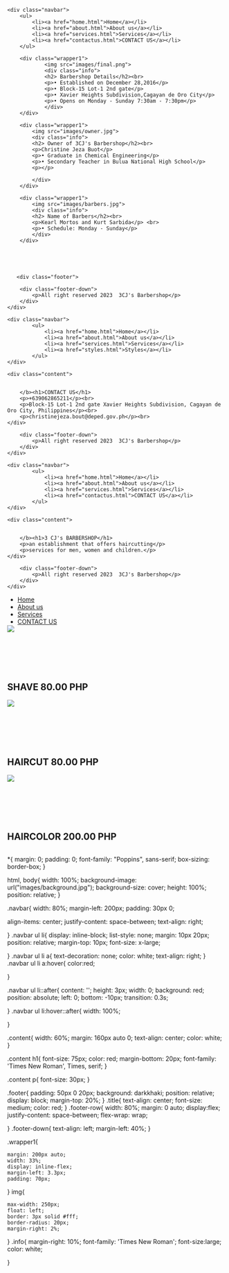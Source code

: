 <!DOCTYPE html>
<html>
<head>
    <meta name="viewport" content="width=device-width, intial-scale=1.0">
    <title>3 CJS Barbershop</title>
    <link rel="stylesheet"  href="style.css">
</head>
<body>

    
    <div class="navbar">
        <ul>
            <li><a href="home.html">Home</a></li>
            <li><a href="about.html">About us</a></li>
            <li><a href="services.html">Services</a></li>
            <li><a href="contactus.html">CONTACT US</a></li>       
        </ul>  
</div>
 
        <div class="wrapper1">
                <img src="images/final.png">
                <div class="info">
                <h2> Barbershop Details</h2><br>
                <p>• Established on December 28,2016</p> 
                <p>• Block-15 Lot-1 2nd gate</p>
                <p>• Xavier Heights Subdivision,Cagayan de Oro City</p>  
                <p>• Opens on Monday - Sunday 7:30am - 7:30pm</p>  
                </div>
        </div>

        <div class="wrapper1">
            <img src="images/owner.jpg">
            <div class="info">
            <h2> Owner of 3CJ's Barbershop</h2><br>
            <p>Christine Jeza Buot</p> 
            <p>• Graduate in Chemical Engineering</p> 
            <p>• Secondary Teacher in Bulua National High School</p> 
            <p></p> 

            </div>
        </div>

        <div class="wrapper1">
            <img src="images/barbers.jpg">
            <div class="info">
            <h2> Name of Barbers</h2><br>
            <p>Kearl Mortos and Kurt Sarbida</p> <br>
            <p>• Schedule: Monday - Sunday</p>
            </div>
        </div>


    


       <div class="footer">

        <div class="footer-down">
            <p>All right reserved 2023  3CJ's Barbershop</p>
        </div>
    </div>
  </div>
</body>
</html>

<!DOCTYPE html>
<html>
<head>
    <meta name="viewport" content="width=device-width, intial-scale=1.0">
    <title>3 CJS Barbershop</title>
    <link rel="stylesheet"  href="style.css">
</head>
<body>

    <div class="navbar">
            <ul>
                <li><a href="home.html">Home</a></li>
                <li><a href="about.html">About us</a></li>
                <li><a href="services.html">Services</a></li>
                <li><a href="styles.html">Styles</a></li>            
            </ul>  
    </div>

    <div class="content">
        
        
        </b><h1>CONTACT US</h1>
        <p>+639062865211</p><br>
        <p>Block-15 Lot-1 2nd gate Xavier Heights Subdivision, Cagayan de Oro City, Philippines</p><br>
        <p>christinejeza.bout@deped.gov.ph</p><br>
    </div>
    
    

   <div class="footer">

        <div class="footer-down">
            <p>All right reserved 2023  3CJ's Barbershop</p>
        </div>
    </div>
  </div>
</body>
</html>

<!DOCTYPE html>
<html>
<head>
    <meta name="viewport" content="width=device-width, intial-scale=1.0">
    <title>3 CJS Barbershop</title>
    <link rel="stylesheet"  href="style.css">
</head>
<body>

    <div class="navbar">
            <ul>
                <li><a href="home.html">Home</a></li>
                <li><a href="about.html">About us</a></li>
                <li><a href="services.html">Services</a></li>
                <li><a href="contactus.html">CONTACT US</a></li>            
            </ul>  
    </div>

    <div class="content">
        
        
        </b><h1>3 CJ's BARBERSHOP</h1>
        <p>an establishment that offers haircutting</p>
        <p>services for men, women and children.</p>
    </div>
    
    

   <div class="footer">

        <div class="footer-down">
            <p>All right reserved 2023  3CJ's Barbershop</p>
        </div>
    </div>
  </div>
</body>
</html>

<!DOCTYPE html>
<html>
<head>
    <meta name="viewport" content="width=device-width, intial-scale=1.0">
    <title>3 CJS Barbershop</title>
    <link rel="stylesheet"  href="style.css">
</head>
<body>
    <div class="navbar">
        <ul>
            <li><a href="home.html">Home</a></li>
            <li><a href="about.html">About us</a></li>
            <li><a href="services.html">Services</a></li>
            <li><a href="contactus.html">CONTACT US</a></li>        
        </ul>  
</div>

<div class="wrapper1">
    <img src="images/shave.jpg">
    <div class="info"><br><br><br><br><br>
    <h2> SHAVE 80.00 PHP</h2><br>
    </div>
</div>
<div class="wrapper1">
    <img src="images/haircut.jpg">
    <div class="info"><br><br><br><br><br>
    <h2> HAIRCUT 80.00 PHP</h2><br>
    </div>
</div>
<div class="wrapper1">
    <img src="images/haircolor.jpg">
    <div class="info"><br><br><br><br><br>
    <h2> HAIRCOLOR 200.00 PHP</h2><br>
    </div>
</div>

</body>
</html>

*{
    margin: 0;
    padding: 0;
    font-family: "Poppins", sans-serif;
    box-sizing: border-box;
}


html, body{
    width: 100%;
    background-image: url("images/background.jpg");
    background-size: cover;
    height: 100%;
    position: relative;
}



.navbar{
   width: 80%;
   margin-left: 200px;
   padding: 30px 0;
   
   align-items: center;
   justify-content: space-between;
   text-align: right;
   
}
.navbar ul li{
    display: inline-block;
    list-style: none;
    margin: 10px 20px;
    position: relative;
    margin-top: 10px;
    font-size: x-large;
    
}
.navbar ul li a{
    text-decoration: none;
    color: white;
    text-align: right;
}
.navbar ul li a:hover{
    color:red;
    
}
    

.navbar ul li::after{
    content: '';
    height: 3px;
    width: 0;
    background: red;
    position: absolute;
    left: 0;
    bottom: -10px;
    transition: 0.3s;
    
}
.navbar ul li:hover::after{
    width: 100%;
    
}

.content{
    width: 60%;
    margin: 160px auto 0;
    text-align: center;
    color: white;
}

.content h1{
    font-size: 75px;
    color: red;
    margin-bottom: 20px;
    font-family: 'Times New Roman', Times, serif;
}

.content p{
    font-size: 30px;
}






.footer{
    padding: 50px 0 20px;
    background: darkkhaki;
    position: relative;
    display: block;
    margin-top: 20%;
}
.title{
    text-align: center;
    font-size: medium;
    color: red;
}
.footer-row{
    width: 80%;
    margin: 0 auto;
    display:flex;
    justify-content: space-between;
    flex-wrap: wrap;

}
.footer-down{
    text-align: left;
    margin-left: 40%;
}

.wrapper1{

    margin: 200px auto;
    width: 33%;
    display: inline-flex;
    margin-left: 3.3px;
    padding: 70px;

    
}
img{
    
    max-width: 250px;
    float: left;
    border: 3px solid #fff;
    border-radius: 20px;
    margin-right: 2%;
    


}
.info{
    margin-right: 10%;
    font-family: 'Times New Roman';
    font-size:large;
    color: white;
    
    
}<!DOCTYPE html>
<html>
<head>
        <style>
            *{
                    padding:0px;
                    margin:0px;
            }
                header{
                    background-color: #fff;
                    height:20%;
                    border:1px solid red;
                }
                nav a{
                    background-color: rgb(166, 5, 5);
                    padding:10px;
                    color: #fff;
                    text-decoration: none;
                }
                nav{
                    border:1px solid blue;  

                }
                footer{
                    border:1px solid green;

                }
                #wrapper{
                    border:1px solid black;
                    width: 85%;
                    margin-left:7%;
                    margin-right:5%;
                }
            
        </style>
</head>
<body>
    <div id="wrapper">
        <header>
            <nav>   
                <a href="#" >HOME</a>
                <a href="#about" >ABOUT</a>
                <a href="#" >SERVICES</a>
                <a href="#" >CONTACT US </a>
            </nav>
            <h3>BARBER SHOP</h3>
        </header>
        <div id="container">
            <p>hello hello hello hellofnbdjfjhdsbfbjdsfkjdskfjbdf</p>
            <p>hello hello hello hellofnbdjfjhdsbfbjdsfkjdskfjbdf</p>
            <p>hello hello hello hellofnbdjfjhdsbfbjdsfkjdskfjbdf</p>
            <p>hello hello hello hellofnbdjfjhdsbfbjdsfkjdskfjbdf</p>
            <p>hello hello hello hellofnbdjfjhdsbfbjdsfkjdskfjbdf</p>
            <p>hello hello hello hellofnbdjfjhdsbfbjdsfkjdskfjbdf</p>
            <p>hello hello hello hellofnbdjfjhdsbfbjdsfkjdskfjbdf</p>
            <p>hello hello hello hellofnbdjfjhdsbfbjdsfkjdskfjbdf</p>  <p>hello hello hello hellofnbdjfjhdsbfbjdsfkjdskfjbdf</p>
            <p>hello hello hello hellofnbdjfjhdsbfbjdsfkjdskfjbdf</p>
            <p>hello hello hello hellofnbdjfjhdsbfbjdsfkjdskfjbdf</p>
            <p>hello hello hello hellofnbdjfjhdsbfbjdsfkjdskfjbdf</p>
            <p>hello hello hello hellofnbdjfjhdsbfbjdsfkjdskfjbdf</p>
            <p>hello hello hello hellofnbdjfjhdsbfbjdsfkjdskfjbdf</p>
            <p>hello hello hello hellofnbdjfjhdsbfbjdsfkjdskfjbdf</p>
            <p>hello hello hello hellofnbdjfjhdsbfbjdsfkjdskfjbdf</p>  <p>hello hello hello hellofnbdjfjhdsbfbjdsfkjdskfjbdf</p>
            <p>hello hello hello hellofnbdjfjhdsbfbjdsfkjdskfjbdf</p>
            <p>hello hello hello hellofnbdjfjhdsbfbjdsfkjdskfjbdf</p>
            <p>hello hello hello hellofnbdjfjhdsbfbjdsfkjdskfjbdf</p>
            <p>hello hello hello hellofnbdjfjhdsbfbjdsfkjdskfjbdf</p>
            <p>hello hello hello hellofnbdjfjhdsbfbjdsfkjdskfjbdf</p>
            <p>hello hello hello hellofnbdjfjhdsbfbjdsfkjdskfjbdf</p>
            <p>hello hello hello hellofnbdjfjhdsbfbjdsfkjdskfjbdf</p>  <p>hello hello hello hellofnbdjfjhdsbfbjdsfkjdskfjbdf</p>
            <p>hello hello hello hellofnbdjfjhdsbfbjdsfkjdskfjbdf</p>
            <p>hello hello hello hellofnbdjfjhdsbfbjdsfkjdskfjbdf</p>
            <p>hello hello hello hellofnbdjfjhdsbfbjdsfkjdskfjbdf</p>
            <p>hello hello hello hellofnbdjfjhdsbfbjdsfkjdskfjbdf</p>
            <p>hello hello hello hellofnbdjfjhdsbfbjdsfkjdskfjbdf</p>
            <p>hello hello hello hellofnbdjfjhdsbfbjdsfkjdskfjbdf</p>
            <p>hello hello hello hellofnbdjfjhdsbfbjdsfkjdskfjbdf</p>  <p>hello hello hello hellofnbdjfjhdsbfbjdsfkjdskfjbdf</p>

            <p>hello hello hello hellofnbdjfjhdsbfbjdsfkjdskfjbdf</p>
            <p>hello hello hello hellofnbdjfjhdsbfbjdsfkjdskfjbdf</p>
            <p>hello hello hello hellofnbdjfjhdsbfbjdsfkjdskfjbdf</p>
            <p>hello hello hello hellofnbdjfjhdsbfbjdsfkjdskfjbdf</p>  <p>hello hello hello hellofnbdjfjhdsbfbjdsfkjdskfjbdf</p>
            <p>hello hello hello hellofnbdjfjhdsbfbjdsfkjdskfjbdf</p>
        <div id="about">
            <p >ABOUT US</p>
            <p>hello hello hello hellofnbdjfjhdsbfbjdsfkjdskfjbdf</p>
            <p>hello hello hello hellofnbdjfjhdsbfbjdsfkjdskfjbdf</p>
            <p>hello hello hello hellofnbdjfjhdsbfbjdsfkjdskfjbdf</p>
            <p>hello hello hello hellofnbdjfjhdsbfbjdsfkjdskfjbdf</p>
            <p>hello hello hello hellofnbdjfjhdsbfbjdsfkjdskfjbdf</p>  <p>hello hello hello hellofnbdjfjhdsbfbjdsfkjdskfjbdf</p>
            <p>hello hello hello hellofnbdjfjhdsbfbjdsfkjdskfjbdf</p>
            <p>hello hello hello hellofnbdjfjhdsbfbjdsfkjdskfjbdf</p>
            <p>hello hello hello hellofnbdjfjhdsbfbjdsfkjdskfjbdf</p>
            <p>hello hello hello hellofnbdjfjhdsbfbjdsfkjdskfjbdf</p><p>hello hello hello hellofnbdjfjhdsbfbjdsfkjdskfjbdf</p>  <p>hello hello hello hellofnbdjfjhdsbfbjdsfkjdskfjbdf</p>
            <p>hello hello hello hellofnbdjfjhdsbfbjdsfkjdskfjbdf</p>
            <p>hello hello hello hellofnbdjfjhdsbfbjdsfkjdskfjbdf</p>
            <p>hello hello hello hellofnbdjfjhdsbfbjdsfkjdskfjbdf</p>
            <p>hello hello hello hellofnbdjfjhdsbfbjdsfkjdskfjbdf</p><p>hello hello hello hellofnbdjfjhdsbfbjdsfkjdskfjbdf</p>  <p>hello hello hello hellofnbdjfjhdsbfbjdsfkjdskfjbdf</p>
            <p>hello hello hello hellofnbdjfjhdsbfbjdsfkjdskfjbdf</p>
            <p>hello hello hello hellofnbdjfjhdsbfbjdsfkjdskfjbdf</p>
            <p>hello hello hello hellofnbdjfjhdsbfbjdsfkjdskfjbdf</p>
            <p>hello hello hello hellofnbdjfjhdsbfbjdsfkjdskfjbdf</p><p>hello hello hello hellofnbdjfjhdsbfbjdsfkjdskfjbdf</p>  <p>hello hello hello hellofnbdjfjhdsbfbjdsfkjdskfjbdf</p>
            <p>hello hello hello hellofnbdjfjhdsbfbjdsfkjdskfjbdf</p>
            <p>hello hello hello hellofnbdjfjhdsbfbjdsfkjdskfjbdf</p>
            <p>hello hello hello hellofnbdjfjhdsbfbjdsfkjdskfjbdf</p>
            <p>hello hello hello hellofnbdjfjhdsbfbjdsfkjdskfjbdf</p><p>hello hello hello hellofnbdjfjhdsbfbjdsfkjdskfjbdf</p>  <p>hello hello hello hellofnbdjfjhdsbfbjdsfkjdskfjbdf</p>
            <p>hello hello hello hellofnbdjfjhdsbfbjdsfkjdskfjbdf</p>
            <p>hello hello hello hellofnbdjfjhdsbfbjdsfkjdskfjbdf</p>
            <p>hello hello hello hellofnbdjfjhdsbfbjdsfkjdskfjbdf</p>
            <p>hello hello hello hellofnbdjfjhdsbfbjdsfkjdskfjbdf</p><p>hello hello hello hellofnbdjfjhdsbfbjdsfkjdskfjbdf</p>  <p>hello hello hello hellofnbdjfjhdsbfbjdsfkjdskfjbdf</p>
            <p>hello hello hello hellofnbdjfjhdsbfbjdsfkjdskfjbdf</p>
            <p>hello hello hello hellofnbdjfjhdsbfbjdsfkjdskfjbdf</p>
            <p>hello hello hello hellofnbdjfjhdsbfbjdsfkjdskfjbdf</p>
            <p>hello hello hello hellofnbdjfjhdsbfbjdsfkjdskfjbdf</p>
        </div>
            <p>hello hello hello hellofnbdjfjhdsbfbjdsfkjdskfjbdf</p>
            <p>hello hello hello hellofnbdjfjhdsbfbjdsfkjdskfjbdf</p>
            <p>hello hello hello hellofnbdjfjhdsbfbjdsfkjdskfjbdf</p>
        </div>
        <footer>
                <a href="#" >HOME</a>
                <a href="#" >ABOUT</a>
                <a href="#" >SERVICES</a>
                <a href="#" >CONTACT US</a>
        </footer>

    </div>
</body>
</html>

